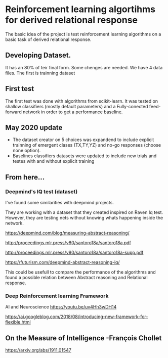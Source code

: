 # Reinforcement learning algortihms for derived relational response
The basic idea of the project is test reinforcement learning algorithms on a basic task of derived relational response.

## Developing Dataset.
It has an 80% of teir final form. Some chenges are needed. 
We have 4 data files. 
The first is trainning dataset

## First test
The first test was done with algorithms from scikit-learn. It was tested on shallow classifiers (mostly default parameters) and a Fully-conected feed-forward network in order to get a performance baseline.

## May 2020 update
* The dataset creator on 5 choices was expandend to include explicit trainning of emergent clases (TX,TY,YZ) and no-go responses (choose none option). 
* Baselines classifiers datasets were updated to include new trials and testes with and without explicit training

## From here...
 
 ### Deepmind's IQ test (dataset)
 I've found some similarities with deepmind projects.
 
 They are working with a dataset that they created inspired on Raven Iq test. However, they are testing nets without knowing whats happening inside the network. 
 
 https://deepmind.com/blog/measuring-abstract-reasoning/
 
 http://proceedings.mlr.press/v80/santoro18a/santoro18a.pdf
 
 http://proceedings.mlr.press/v80/santoro18a/santoro18a-supp.pdf
 
 https://futurism.com/deepmind-abstract-reasoning-iq/

This could be usefull to compare the performance of the algorithms and found a possible relation between Abstract reasoning and Relational response.
### Deep Reinforcement learning Framework

AI and Neuroscience https://youtu.be/uv4Hh3wDH14

https://ai.googleblog.com/2018/08/introducing-new-framework-for-flexible.html

## On the Measure of Intelligence -François Chollet
https://arxiv.org/abs/1911.01547

